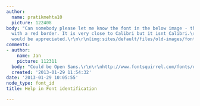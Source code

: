 ```yaml
---
author:
  name: pratikmehta10
  picture: 122408
body: "Can somebody please let me know the font in the below image - the one marked
  with a red border. It is very close to Calibri but it isnt Calibri.\r\nAny help
  would be appreciated.\r\n\r\n[img:sites/default/files/old-images/font_4599.jpg]"
comments:
- author:
    name: Jan
    picture: 112311
  body: "Could be Open Sans.\r\n\r\nhttp://www.fontsquirrel.com/fonts/open-sans"
  created: '2013-01-29 11:54:32'
date: '2013-01-29 10:05:55'
node_type: font_id
title: Help in Font identification

---
```


